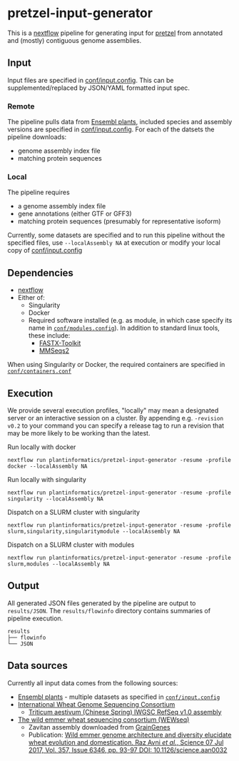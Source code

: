 # pretzel-input-generator

This is a [nextflow](https://www.nextflow.io) pipeline for generating input for [pretzel](https://github.com/plantinformatics/pretzel) from annotated and (mostly) contiguous genome assemblies. 

## Input

Input files are specified in [conf/input.config](conf/input.config). This can be supplemented/replaced by JSON/YAML formatted input spec.  

### Remote

The pipeline pulls data from [Ensembl plants](https://plants.ensembl.org), included species and assembly versions are specified in [conf/input.config](conf/input.config). 
For each of the datsets the pipeline downloads:

* genome assembly index file 
* matching protein sequences 

### Local

The pipeline requires 

* a genome assembly index file
* gene annotations (either GTF or GFF3)
* matching protein sequences (presumably for representative isoform) 

Currently, some datasets are specified and to run this pipeline without the specified files, use `--localAssembly NA` at execution or modify your local copy of [conf/input.config](conf/input.config)

## Dependencies

* [nextflow](https://www.nextflow.io) 
* Either of:
  * Singularity
  * Docker
  * Required software installed (e.g. as module, in which case specify its name in [`conf/modules.config`](conf/modules.config)). In addition to standard linux tools, these include:
    * [FASTX-Toolkit](http://hannonlab.cshl.edu/fastx_toolkit/)
    * [MMSeqs2](https://github.com/soedinglab/mmseqs2)

When using Singularity or Docker, the required containers are specified in [`conf/containers.conf`](conf/containers.config)
 

## Execution

We provide several execution profiles, "locally" may mean a designated server or an interactive session on a cluster. By appending  e.g. `-revision v0.2` to your command you can specify a release tag to run a revision that may be more likely to be working than the latest.

Run locally with docker

```
nextflow run plantinformatics/pretzel-input-generator -resume -profile docker --localAssembly NA
```

Run locally with singularity

```
nextflow run plantinformatics/pretzel-input-generator -resume -profile singularity --localAssembly NA
```

Dispatch on a SLURM cluster with singularity

```
nextflow run plantinformatics/pretzel-input-generator -resume -profile slurm,singularity,singularitymodule --localAssembly NA
```

Dispatch on a SLURM cluster with modules

```
nextflow run plantinformatics/pretzel-input-generator -resume -profile slurm,modules --localAssembly NA
```

## Output

All generated JSON files generated by the pipeline are output to `results/JSON`. The `results/flowinfo` directory contains summaries of pipeline execution.

```
results
├── flowinfo
└── JSON
```

## Data sources

Currently all input data comes from the following sources:

* [Ensembl plants](https://plants.ensembl.org) - multiple datasets as specified in [`conf/input.config`](conf/input.config)
* [International Wheat Genome Sequencing Consortium](https://www.wheatgenome.org/)
  * [Triticum aestivum (Chinese Spring) IWGSC RefSeq v1.0 assembly](https://wheat-urgi.versailles.inra.fr/Seq-Repository/Assemblies)
* [The wild emmer wheat sequencing consortium (WEWseq)](http://wewseq.wixsite.com/consortium)
  * Zavitan assembly downloaded from [GrainGenes](https://wheat.pw.usda.gov/GG3/wildemmer)
  * Publication: [Wild emmer genome architecture and diversity elucidate wheat evolution and domestication. Raz Avni *et al.*, Science  07 Jul 2017, Vol. 357, Issue 6346, pp. 93-97 DOI: 10.1126/science.aan0032](http://science.sciencemag.org/content/357/6346/93)
